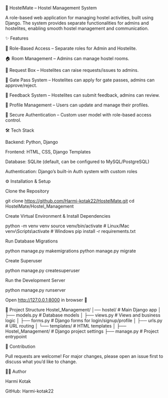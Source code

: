 📌 HostelMate – Hostel Management System

A role-based web application for managing hostel activities, built using Django. The system provides separate functionalities for admins and hostelites, enabling smooth hostel management and communication.

✨ Features

🔐 Role-Based Access – Separate roles for Admin and Hostelite.

🏠 Room Management – Admins can manage hostel rooms.

📝 Request Box – Hostelites can raise requests/issues to admins.

🚪 Gate Pass System – Hostelites can apply for gate passes, admins can approve/reject.

💬 Feedback System – Hostelites can submit feedback, admins can review.

👤 Profile Management – Users can update and manage their profiles.

🔑 Secure Authentication – Custom user model with role-based access control.

🛠️ Tech Stack

Backend: Python, Django

Frontend: HTML, CSS, Django Templates

Database: SQLite (default, can be configured to MySQL/PostgreSQL)

Authentication: Django’s built-in Auth system with custom roles

⚙️ Installation & Setup

Clone the Repository

git clone https://github.com/Harmi-kotak22/HostelMate.git
cd HostelMate/Hostel_Management


Create Virtual Environment & Install Dependencies

python -m venv venv
source venv/bin/activate   # Linux/Mac
venv\Scripts\activate      # Windows
pip install -r requirements.txt


Run Database Migrations

python manage.py makemigrations
python manage.py migrate


Create Superuser

python manage.py createsuperuser


Run the Development Server

python manage.py runserver


Open http://127.0.0.1:8000
 in browser 🚀

📂 Project Structure
Hostel_Management/
│── hostel/           # Main Django app
│   ├── models.py     # Database models
│   ├── views.py      # Views and business logic
│   ├── forms.py      # Django forms for login/signup/profile
│   ├── urls.py       # URL routing
│   └── templates/    # HTML templates
│
├── Hostel_Management/ # Django project settings
├── manage.py          # Project entrypoint

🤝 Contribution

Pull requests are welcome! For major changes, please open an issue first to discuss what you’d like to change.

👩‍💻 Author

Harmi Kotak

GitHub: Harmi-kotak22
